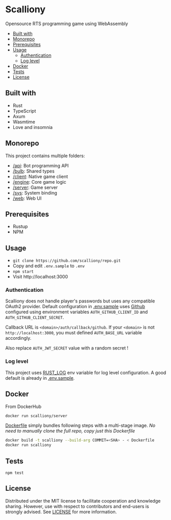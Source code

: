 # Scalliony <!-- omit in toc -->

Opensource RTS programming game using WebAssembly

<!-- TODO: add cute screenshot -->

- [Built with](#built-with)
- [Monorepo](#monorepo)
- [Prerequisites](#prerequisites)
- [Usage](#usage)
  - [Authentication](#authentication)
  - [Log level](#log-level)
- [Docker](#docker)
- [Tests](#tests)
- [License](#license)


## Built with

* Rust
* TypeScript
* Axum
* Wasmtime
* Love and insomnia

## Monorepo

This project contains multiple folders:
- [/api](./api): Bot programming API
- [/bulb](./bulb): Shared types
- [/client](./client): Native game client
- [/engine](./engine): Core game logic
- [/server](./server): Game server
- [/sys](./sys): System binding
- [/web](./web): Web UI

## Prerequisites

* Rustup
* NPM

## Usage

- `git clone https://github.com/scalliony/repo.git`
- Copy and edit `.env.sample` to `.env`
- `npm start`
- Visit http://localhost:3000

### Authentication

Scalliony does not handle player's passwords but uses any compatible OAuth2 provider.
Default configuration in [.env.sample](./.env.sample) uses [Github](https://docs.github.com/en/developers/apps/building-oauth-apps/creating-an-oauth-app) configured using environment variables `AUTH_GITHUB_CLIENT_ID` and `AUTH_GITHUB_CLIENT_SECRET`.

Callback URL is `<domain>/auth/callback/github`. If your `<domain>` is not `http://localhost:3000`, you must defined `AUTH_BASE_URL` variable accordingly.

Also replace `AUTH_JWT_SECRET` value with a random secret !

### Log level

This project uses [RUST_LOG](https://rust-lang-nursery.github.io/rust-cookbook/development_tools/debugging/config_log.html) env variable for log level configuration. A good default is already in [.env.sample](./.env.sample).

## Docker

From DockerHub
```sh
docker run scalliony/server
```
[Dockerfile](Dockerfile) simply bundles following steps with a multi-stage image.
*No need to manually clone the full repo, copy just this Dockerfile*
```sh
docker build -t scalliony --build-arg COMMIT=<SHA> - < Dockerfile
docker run scalliony
```

## Tests

```
npm test
```

## License

Distributed under the MIT license to facilitate cooperation and knowledge sharing.
However, use with respect to contributors and end-users is strongly advised.
See [LICENSE](LICENSE) for more information.
